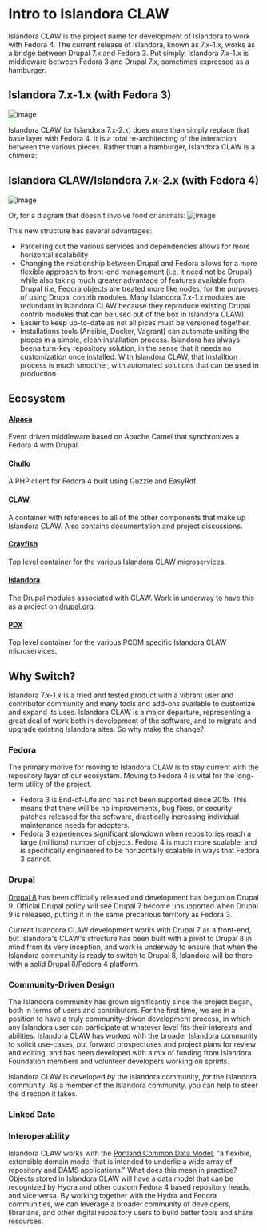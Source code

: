 # Intro to Islandora CLAW

Islandora CLAW is the project name for development of Islandora to work with Fedora 4. The current release of Islandora, known as 7.x-1.x, works as a bridge between Drupal 7.x and Fedora 3. Put simply, Islandora 7.x-1.x is middleware between Fedora 3 and Drupal 7.x, sometimes expressed as a hamburger:
## Islandora 7.x-1.x (with Fedora 3)
![image](https://cloud.githubusercontent.com/assets/2371345/15615690/20e0a050-2416-11e6-813b-509fd2e197ed.png)

Islandora CLAW (or Islandora 7.x-2.x) does more than simply replace that base layer with Fedora 4. It is a total re-architecting of the interaction between the various pieces. Rather than a hamburger, Islandora CLAW is a chimera:
## Islandora CLAW/Islandora 7.x-2.x (with Fedora 4)
![image](https://cloud.githubusercontent.com/assets/2371345/15516273/76704a5c-21c8-11e6-9ca0-8c188313dbd1.png)

Or, for a diagram that doesn't involve food or animals: 
![image](https://cloud.githubusercontent.com/assets/2371345/15831747/702256cc-2bf5-11e6-828b-7e3bc81d6c7f.png)

This new structure has several advantages:

* Parcelling out the various services and dependencies allows for more horizontal scalability
* Changing the relationship between Drupal and Fedora allows for a more flexible approach to front-end management (i.e, it need not be Drupal) while also taking much greater advantage of features available from Drupal (i.e, Fedora objects are treated more like nodes, for the purposes of using Drupal contrib modules. Many Islandora 7.x-1.x modules are redundant in Islandora CLAW because they reproduce existing Drupal contrib modules that can be used out of the box in Islandora CLAW).
* Easier to keep up-to-date as not all pices must be versioned together.
* Installations tools (Ansible, Docker, Vagrant) can automate uniting the pieces in a simple, clean installation process. Islandora has always beena turn-key repository solution, in the sense that it needs no customization once installed. With Islandora CLAW, that installtion process is much smoother, with automated solutions that can be used in production.

## Ecosystem

#### [Alpaca](https://github.com/Islandora-CLAW/Alpaca)
Event driven middleware based on Apache Camel that synchronizes a Fedora 4 with Drupal.

#### [Chullo](https://github.com/Islandora-CLAW/chullo)
A PHP client for Fedora 4 built using Guzzle and EasyRdf.

#### [CLAW](https://github.com/Islandora-CLAW/CLAW)
A container with references to all of the other components that make up Islandora CLAW. Also contains documentation and project discussions.

#### [Crayfish](https://github.com/Islandora-CLAW/Crayfish)
Top level container for the various Islandora CLAW microservices.

#### [Islandora](https://github.com/Islandora-CLAW/islandora)
The Drupal modules associated with CLAW. Work in underway to have this as a project on [drupal.org](https://www.drupal.org/).

#### [PDX](https://github.com/Islandora-CLAW/pdx)
Top level container for the various PCDM specific Islandora CLAW microservices.

## Why Switch?

Islandora 7.x-1.x is a tried and tested product with a vibrant user and contributor community and many tools and add-ons available to customize and expand its uses. Islandora CLAW is a major departure, representing a great deal of work both in development of the software, and to migrate and upgrade existing Islandora sites. So why make the change?

### Fedora
The primary motive for moving to Islandora CLAW is to stay current with the repository layer of our ecosystem. Moving to Fedora 4 is vital for the long-term utility of the project.

* Fedora 3 is End-of-Life and has not been supported since 2015. This means that there will be no improvements, bug fixes, or security patches released for the software, drastically increasing individual maintenance needs for adopters. 
* Fedora 3 experiences significant slowdown when repositories reach a large (millions) number of objects. Fedora 4 is much more scalable, and is specifically engineered to be horizontally scalable in ways that Fedora 3 cannot.

### Drupal
[Drupal 8](https://www.drupal.org/8) has been officially released and development has begun on Drupal 9. Official Drupal policy will see Drupal 7 become unsupported when Drupal 9 is released, putting it in the same precarious territory as Fedora 3. 

Current Islandora CLAW development works with Drupal 7 as a front-end, but Islandora's CLAW's structure has been built with a pivot to Drupal 8 in mind from its very inception, and work is underway to ensure that when the Islandora community is ready to switch to Drupal 8, Islandora will be there with a solid Drupal 8/Fedora 4 platform. 

### Community-Driven Design

The Islandora community has grown significantly since the project began, both in terms of users and contributors. For the first time, we are in a position to have a truly community-driven development process, in which any Islandora user can participate at whatever level fits their interests and abilities. Islandora CLAW has worked with the broader Islandora community to solicit use-cases, put forward prospectuses and project plans for review and editing, and has been developed with a mix of funding from Islandora Foundation members and volunteer developers working on sprints.

Islandora CLAW is developed _by_ the Islandora community, _for_ the Islandora community. As a member of the Islandora community, you can help to steer the direction it takes.

### Linked Data

### Interoperability

Islandora CLAW works with the [Portland Common Data Model](https://github.com/duraspace/pcdm/wiki), "a flexible, extensible domain model that is intended to underlie a wide array of repository and DAMS applications." What does this mean in practice? Objects stored in Islandora CLAW will have a data model that can be recognized by Hydra and other custom Fedora 4 based repository heads, and vice versa. By working together with the Hydra and Fedora communities, we can leverage a broader community of developers, librarians, and other digital repository users to build better tools and share resources.
